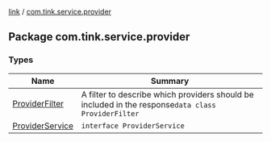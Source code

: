 [link](../index.md) / [com.tink.service.provider](./index.md)

## Package com.tink.service.provider

### Types

| Name | Summary |
|---|---|
| [ProviderFilter](-provider-filter/index.md) | A filter to describe which providers should be included in the response`data class ProviderFilter` |
| [ProviderService](-provider-service/index.md) | `interface ProviderService` |
